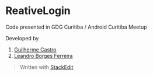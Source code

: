 # ReativeLogin

Code presented in GDG Curitiba / Android Curitiba Meetup

Developed by 

 1. [Guilherme Castro](https://github.com/guitcastro/)
 2. [Leandro Borges Ferreira](https://github.com/leandroBorgesFerreira/)

> Written with [StackEdit](https://stackedit.io/).
